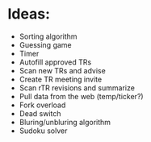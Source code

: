 # Ideas:

* Sorting algorithm
* Guessing game
* Timer
* Autofill approved TRs
* Scan new TRs and advise
* Create TR meeting invite
* Scan rTR revisions and summarize
* Pull data from the web (temp/ticker?)
* Fork overload
* Dead switch
* Bluring/unbluring algorithm
* Sudoku solver
